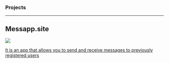 ### Projects
<hr>
<h2>Messapp.site</h2>

<a href="https://messapp.site">
  <img src="https://messapp.site/assets/img/msglogo.jpg"
</a>
  
  <p>It is an app that allows you to send and receive messages to previously registered users</p>

<!--
**OriolGalm/OriolGalm** is a ✨ _special_ ✨ repository because its `README.md` (this file) appears on your GitHub profile.

Here are some ideas to get you started:

- 🔭 I’m currently working on ...
- 🌱 I’m currently learning ...
- 👯 I’m looking to collaborate on ...
- 🤔 I’m looking for help with ...
- 💬 Ask me about ...
- 📫 How to reach me: ...
- 😄 Pronouns: ...
- ⚡ Fun fact: ...
-->
